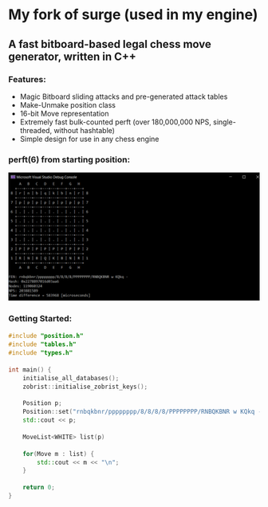 # My fork of surge (used in my engine)
## A fast bitboard-based legal chess move generator, written in C++
### Features:
* Magic Bitboard sliding attacks and pre-generated attack tables
* Make-Unmake position class
* 16-bit Move representation
* Extremely fast bulk-counted perft (over 180,000,000 NPS, single-threaded, without hashtable)
* Simple design for use in any chess engine

### perft(6) from starting position:
![perft(6)](perft(6).png)

### Getting Started:
```c++
#include "position.h"
#include "tables.h"
#include "types.h"

int main() {
    initialise_all_databases();
    zobrist::initialise_zobrist_keys();
	
    Position p;
    Position::set("rnbqkbnr/pppppppp/8/8/8/8/PPPPPPPP/RNBQKBNR w KQkq -", p);
    std::cout << p; 
  
    MoveList<WHITE> list(p)
  
    for(Move m : list) {
        std::cout << m << "\n";
    }
    
    return 0;
}
```
